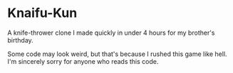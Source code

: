 # Knaifu-Kun
A knife-thrower clone I made quickly in under 4 hours for my brother's birthday. 

Some code may look weird, but that's because I rushed this game like hell. I'm sincerely sorry for anyone who reads this code.
